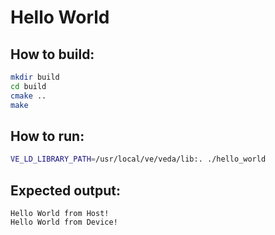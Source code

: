 # Hello World

## How to build:
```bash
mkdir build
cd build
cmake ..
make
```

## How to run:
```bash
VE_LD_LIBRARY_PATH=/usr/local/ve/veda/lib:. ./hello_world
```

## Expected output:
```
Hello World from Host!
Hello World from Device!
```
